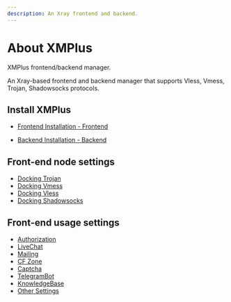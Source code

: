 ```yaml
---
description: An Xray frontend and backend.
---
```


# About XMPlus

XMPlus frontend/backend manager.

An Xray-based frontend and backend manager that supports Vless, Vmess, Trojan, Shadowsocks protocols.

## Install XMPlus

* [Frontend Installation - Frontend](install/aapanel.md)

* [Backend Installation - Backend](install/xmplus.md)

## Front-end node settings

   * [Docking Trojan](servers/trojan.md)
   * [Docking Vmess](servers/vmess.md)
   * [Docking Vless](servers/vless.md)
   * [Docking Shadowsocks](servers/shadowsocks.md)

## Front-end usage settings

   * [Authorization](usage/license.md)
   * [LiveChat](usage/livechat.md)
   * [Mailing](usage/google.md)
   * [CF Zone](usage/zone.md)
   * [Captcha](usage/captcha.md)
   * [TelegramBot](usage/telegram.md)
   * [KnowledgeBase](usage/knowledgebase.md)
   * [Other Settings](usage/basic.md)